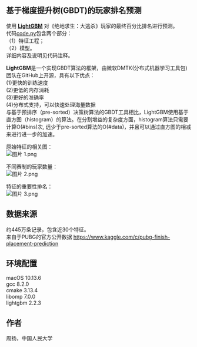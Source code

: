 
## 基于梯度提升树(GBDT)的玩家排名预测
使用 [**LightGBM**](https://lightgbm.readthedocs.io/en/latest/index.html) 对《绝地求生：大逃杀》玩家的最终百分比排名进行预测。  
代码[code.py](https://github.com/yang-zhou-x/assignments/blob/master/lightgbm_regression/code.py)包含两个部分：  
（1）特征工程；  
（2）模型。  
详细内容及说明见代码注释。

**LightGBM**是一个实现GBDT算法的框架，由微软DMTK(分布式机器学习工具包)团队在GitHub上开源，具有以下优点：  
(1)更快的训练速度  
(2)更低的内存消耗  
(3)更好的准确率  
(4)分布式支持，可以快速处理海量数据  
与基于预排序（pre-sorted）决策树算法的GBDT工具相比，LightGBM使用基于直方图（histogram）的算法。在分割增益的复杂度方面，histogram算法只需要计算O(#bins)次, 远少于pre-sorted算法的O(#data)，并且可以通过直方图的相减来进行进一步的加速。

原始特征的相关图：  
![图片 1.png](https://i.loli.net/2019/03/02/5c7a70b3c429b.png)

不同赛制的玩家数量：  
![图片 2.png](https://i.loli.net/2019/03/02/5c7a70f3ad01a.png)

特征的重要性排名：  
![图片 3.png](https://i.loli.net/2019/03/02/5c7a70f3c203d.png)

## 数据来源
约445万条记录，包含近30个特征。  
来自于PUBG的官方公开数据 https://www.kaggle.com/c/pubg-finish-placement-prediction

## 环境配置
macOS 10.13.6  
gcc 8.2.0  
cmake 3.13.4  
libomp 7.0.0  
lightgbm 2.2.3

## 作者
周扬，中国人民大学
